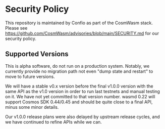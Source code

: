 # Security Policy

This repository is maintained by Confio as part of the CosmWasm stack.
Please see https://github.com/CosmWasm/advisories/blob/main/SECURITY.md
for our security policy.

## Supported Versions

This is alpha software, do not run on a production system. Notably, we currently provide no migration path not even "dump state and restart" to move to future versions.

We will have a stable v0.x version before the final v1.0.0 version with the same API as the v1.0 version in order to run last testnets and manual testing on it. We have not yet committed to that version number. wasmd 0.22 will support Cosmos SDK 0.44/0.45 and should be quite close to a final API, minus some minor details.

Our v1.0.0 release plans were also delayed by upstream release cycles, and we have continued to refine APIs while we can.
